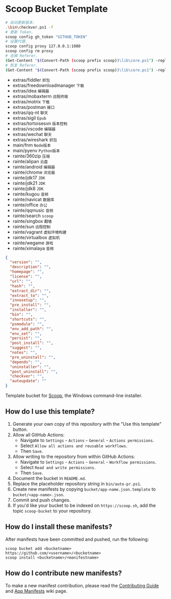 # Scoop Bucket Template

```bash
# 自动更新版本.
.\bin\checkver.ps1 -f
# 更新 Token.
scoop config gh_token "GITHUB_TOKEN"
# 设置代理.
scoop config proxy 127.0.0.1:1080
scoop config rm proxy
# 去掉 Referer.
(Get-Content "$(Convert-Path (scoop prefix scoop))\lib\core.ps1") -replace '\$path -replace \[regex\]::escape\(\(fname \$path\)\)', 'return ""' | Set-Content "$(Convert-Path (scoop prefix scoop))\lib\core.ps1"
# 恢复 Referer.
(Get-Content "$(Convert-Path (scoop prefix scoop))\lib\core.ps1") -replace 'return \"\"', '$path -replace [regex]::escape((fname $path))' | Set-Content "$(Convert-Path (scoop prefix scoop))\lib\core.ps1"
```

- extras/fiddler `抓包`
- extras/freedownloadmanager `下载`
- extras/idea `编辑器`
- extras/mobaxterm `远程终端`
- extras/motrix `下载`
- extras/postman `接口`
- extras/qq-nt `聊天`
- extras/sigil `Epub`
- extras/tortoisesvn `版本控制`
- extras/vscode `编辑器`
- extras/wechat `聊天`
- extras/wireshark `抓包`
- main/fnm `Node版本`
- main/pyenv `Python版本`
- rainte/360zip `压缩`
- rainte/alipan `云盘`
- rainte/android `编辑器`
- rainte/chrome `浏览器`
- rainte/jdk17 `JDK`
- rainte/jdk21 `JDK`
- rainte/jdk8 `JDK`
- rainte/kugou `音频`
- rainte/navicat `数据库`
- rainte/office `办公`
- rainte/qqmusic `音频`
- rainte/search `scoop`
- rainte/singbox `翻墙`
- rainte/sun `远程控制`
- rainte/vagrant `虚拟环境构建`
- rainte/virtualbox `虚拟机`
- rainte/wegame `游戏`
- rainte/ximalaya `音频`

```json
{
  "version": "",
  "description": "",
  "homepage": "",
  "license": "",
  "url": "",
  "hash": "",
  "extract_dir": "",
  "extract_to": "",
  "innosetup": "",
  "pre_install": "",
  "installer": "",
  "bin": "",
  "shortcuts": "",
  "psmodule": "",
  "env_add_path": "",
  "env_set": "",
  "persist": "",
  "post_install": "",
  "suggest": "",
  "notes": "",
  "pre_uninstall": "",
  "depends": "",
  "uninstaller": "",
  "post_uninstall": "",
  "checkver": "",
  "autoupdate": ""
}
```

<!-- Uncomment the following line after replacing placeholders -->
<!-- [![Tests](https://github.com/<username>/<bucketname>/actions/workflows/ci.yml/badge.svg)](https://github.com/<username>/<bucketname>/actions/workflows/ci.yml) [![Excavator](https://github.com/<username>/<bucketname>/actions/workflows/excavator.yml/badge.svg)](https://github.com/<username>/<bucketname>/actions/workflows/excavator.yml) -->

Template bucket for [Scoop](https://scoop.sh), the Windows command-line installer.

## How do I use this template?

1. Generate your own copy of this repository with the "Use this template"
   button.
2. Allow all GitHub Actions:
   - Navigate to `Settings` - `Actions` - `General` - `Actions permissions`.
   - Select `Allow all actions and reusable workflows`.
   - Then `Save`.
3. Allow writing to the repository from within GitHub Actions:
   - Navigate to `Settings` - `Actions` - `General` - `Workflow permissions`.
   - Select `Read and write permissions`.
   - Then `Save`.
4. Document the bucket in `README.md`.
5. Replace the placeholder repository string in `bin/auto-pr.ps1`.
6. Create new manifests by copying `bucket/app-name.json.template` to
   `bucket/<app-name>.json`.
7. Commit and push changes.
8. If you'd like your bucket to be indexed on `https://scoop.sh`, add the
   topic `scoop-bucket` to your repository.

## How do I install these manifests?

After manifests have been committed and pushed, run the following:

```pwsh
scoop bucket add <bucketname> https://github.com/<username>/<bucketname>
scoop install <bucketname>/<manifestname>
```

## How do I contribute new manifests?

To make a new manifest contribution, please read the [Contributing
Guide](https://github.com/ScoopInstaller/.github/blob/main/.github/CONTRIBUTING.md)
and [App Manifests](https://github.com/ScoopInstaller/Scoop/wiki/App-Manifests)
wiki page.
